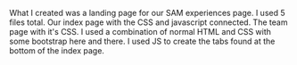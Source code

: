 
What I created was a landing page for our SAM experiences page. I used 5 files total. Our index page with the CSS and javascript connected. The team page with it's CSS. I used a combination of normal HTML and CSS with some bootstrap here and there. I used JS to create the tabs found at the bottom of the index page. 

